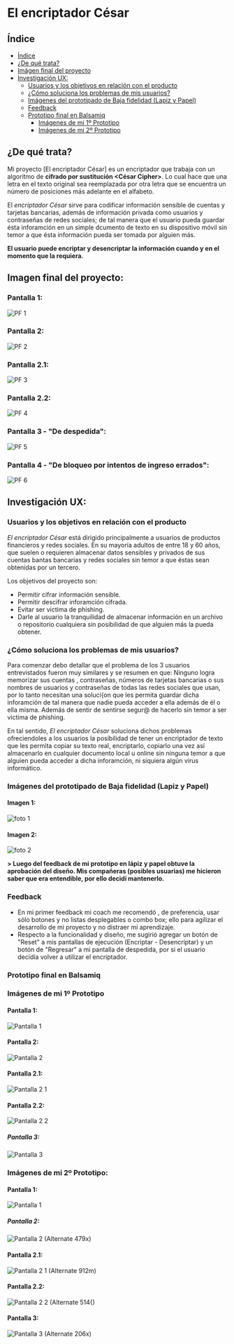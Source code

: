 # El encriptador César

## Índice

- [Índice](#índice)
- [¿De qué trata?](#id1)
- [Imágen final del proyecto](#id2)
- [Investigación UX:](#id3)
  - [Usuarios y los objetivos en relación con el producto](#id4)
  - [¿Cómo soluciona los problemas de mis usuarios?](#id5)
  - [Imágenes del prototipado de Baja fidelidad (Lapiz y Papel)](#id6)
  - [Feedback](#Feedback)
  - [Prototipo final en Balsamiq](#id7)
    - [Imágenes de mi 1º Prototipo](#id8)
    - [Imágenes de mi 2º Prototipo](#id9)



## ¿De qué trata?<div id='id1'>

Mi proyecto [El encriptador César] es un encriptador que trabaja con un algoritmo de **cifrado por sustitución <César Cipher>**. Lo cual hace que una letra en el texto original sea reemplazada por otra letra que se encuentra un número de posiciones más adelante en el alfabeto.

El *encriptador César* sirve para codificar información sensible de cuentas y tarjetas bancarias, además de información privada como usuarios y contraseñas de redes sociales; de tal manera que el usuario pueda guardar ésta inforamción en un simple dcumento de texto en su dispositivo móvil sin temor a que ésta información pueda ser tomada por alguien más.

**El usuario puede encriptar y desencriptar la información cuando y en el momento que la requiera.**




## Imagen final del proyecto:<div id='id2'/>
### Pantalla 1:
![PF 1](https://user-images.githubusercontent.com/51203238/59618961-0101f600-90ef-11e9-9569-245106013b80.PNG)

### Pantalla 2:
![PF 2](https://user-images.githubusercontent.com/51203238/59619017-2131b500-90ef-11e9-9703-7f5fa12e884d.PNG)

### Pantalla 2.1:
![PF 3](https://user-images.githubusercontent.com/51203238/59619036-2db60d80-90ef-11e9-8ceb-782d4412da7b.PNG)

### Pantalla 2.2:
![PF 4](https://user-images.githubusercontent.com/51203238/59619073-41fa0a80-90ef-11e9-9030-6036c3961a99.PNG)

### Pantalla 3 - "De despedida":
![PF 5](https://user-images.githubusercontent.com/51203238/59619093-4f16f980-90ef-11e9-9b0e-b470cf08b57c.PNG)

### Pantalla 4 - "De bloqueo por intentos de ingreso errados":
![PF 6](https://user-images.githubusercontent.com/51203238/59619155-7a99e400-90ef-11e9-9b3c-d3f34f339229.PNG)


## Investigación UX:<div id='id3'/>

### Usuarios y los objetivos en relación con el producto<div id='id4'/>
*El encriptador César* está dirigido principalmente a usuarios de productos financieros y redes sociales. En su mayoría adultos de entre 18 y 60 años, que suelen o requieren almacenar datos sensibles y privados de sus cuentas bantas bancarias y redes sociales sin temor a que éstas sean obtenidas por un tercero.

Los objetivos del proyecto son:
  * Permitir cifrar información sensible.
  * Permitir descifrar inforamción cifrada.
  * Evitar ser victima de phishing.
  * Darle al usuario la tranquilidad de almacenar información en un archivo o repositorio cualquiera sin posibilidad de que alguien más la pueda obtener.


### ¿Cómo soluciona los problemas de mis usuarios?<div id='id5'/>
Para comenzar debo detallar que el problema de los 3 usuarios entrevistados fueron muy similares y se resumen en que: Ninguno logra memorizar sus cuentas , contraseñas, números de tarjetas bancarias o sus nombres de usuarios y contraseñas de todas las redes sociales que usan, por lo tanto necesitan una soluci{on que les permita guardar dicha inforamción de tal manera que nadie pueda acceder a ella además de él o ella misma. Además de sentir de sentirse segur@ de hacerlo sin temor a ser victima de phishing.

En tal sentido, *El encriptador César* soluciona dichos problemas ofreciendoles a los usuarios la posibilidad de tener un encriptador de texto que les permita copiar su texto real, encriptarlo, copiarlo una vez así almacenarlo en cualquier documento local u online sin ninguna temor a que alguien pueda acceder a dicha inforamción, ni siquiera algún virus informático.


### Imágenes del prototipado de Baja fidelidad (Lapiz y Papel)<div id='id6' />

#### Imagen 1:
![foto 1](https://user-images.githubusercontent.com/51203238/58844067-2137ac80-863b-11e9-8c2b-b71c1e2187c1.jpeg)

#### Imagen 2:
![foto 2](https://user-images.githubusercontent.com/51203238/58844094-42000200-863b-11e9-8b07-c38ae773102f.jpeg)

**> Luego del feedback de mi prototipo en lápiz y papel obtuve la aprobación del diseño. Mis compañeras (posibles usuarias) me hicieron saber que era entendible, por ello decidí mantenerlo.**


### Feedback
- En mi primer feedback mi coach me recomendó , de preferencia, usar sólo botones y no listas desplegables o combo box; ello para agilizar el desarrollo de mi proyecto y no distraer mi aprendizaje.
- Respecto a la funcionalidad y diseño, me sugirió agregar un botón de "Reset" a mis pantallas de ejecución (Encriptar - Desencriptar) y un botón de "Regresar" a mi pantalla de despedida, por si el usuario decidía volver a utilizar el encriptador.


### Prototipo final en Balsamiq <div id='id7' />

### **Imágenes de mi 1º Prototipo** <div id='id8' />

#### Pantalla 1:
![Pantalla 1](https://user-images.githubusercontent.com/51203238/58842676-f8acb400-8634-11e9-9469-e732228068ca.png)

#### Pantalla 2:
![Pantalla 2](https://user-images.githubusercontent.com/51203238/58842728-2abe1600-8635-11e9-9849-6818b718adf2.png)

#### Pantalla 2.1:
![Pantalla 2 1](https://user-images.githubusercontent.com/51203238/58842752-42959a00-8635-11e9-973e-4c8dadff8071.png)

#### Pantalla 2.2:
![Pantalla 2 2](https://user-images.githubusercontent.com/51203238/58842773-53461000-8635-11e9-8016-98bd74d1bf5c.png)

##### Pantalla 3:
![Pantalla 3](https://user-images.githubusercontent.com/51203238/58842792-60fb9580-8635-11e9-9658-3ce0ee53df86.png)

### **Imágenes de mi 2º Prototipo:**<div id='id9' />

#### Pantalla 1:
![Pantalla 1](https://user-images.githubusercontent.com/51203238/58842676-f8acb400-8634-11e9-9469-e732228068ca.png)


##### Pantalla 2:
![Pantalla 2 (Alternate 479x)](https://user-images.githubusercontent.com/51203238/58842956-1595b700-8636-11e9-983c-1c9d2b197407.png)


#### Pantalla 2.1:
![Pantalla 2 1 (Alternate 912m)](https://user-images.githubusercontent.com/51203238/58843013-5392db00-8636-11e9-9b6c-233a53226b30.png)


#### Pantalla 2.2:
![Pantalla 2 2 (Alternate 514{)](https://user-images.githubusercontent.com/51203238/58843021-5ee60680-8636-11e9-88ee-4337d66d33d0.png)


#### Pantalla 3:
![Pantalla 3 (Alternate 206x)](https://user-images.githubusercontent.com/51203238/58843029-67d6d800-8636-11e9-85da-5fda06b48115.png)
